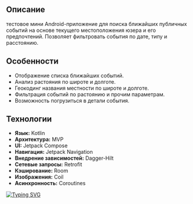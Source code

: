 ## Описание
тестовое мини Android-приложение для поиска ближайших публичных событий на основе текущего местоположения юзера и его предпочтений. Позволяет фильтровать события по дате, типу и расстоянию.

## Особенности
- Отображение списка ближайших событий.
- Анализ растояния по широте и долготе.
- Геокодинг названия местности по широте и долготе.
- Фильтрация событий по растоянию и прочим параметрам.
- Возможность погрузиться в детали события.

## Технологии
- **Язык:** Kotlin
- **Архитектура:** MVP
- **UI:** Jetpack Compose
- **Навигация:** Jetpack Navigation
- **Внедрение зависимостей:** Dagger-Hilt
- **Сетевые запросы:** Retrofit
- **Кэширование:** Room
- **Изображения:** Coil
- **Асинхронность:** Coroutines

<a href="https://git.io/typing-svg"><img src="https://readme-typing-svg.herokuapp.com?font=Fira+Code&size=22&duration=4000&pause=400&width=435&lines=Яна/Павлов+Алексей/тестовое" alt="Typing SVG" /></a>
